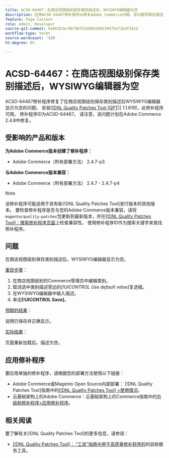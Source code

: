 ```yaml
---
title: ACSD-64467：在商店视图级别保存类别描述后，WYSIWYG编辑器为空
description: 应用ACSD-64467修补程序以修复Adobe Commerce问题，该问题导致在商店视图级别保存类别描述后，WYSIWYG编辑器显示为空。
feature: Page Content
role: Admin, Developer
source-git-commit: 4e883b3ec9b790f52dd56206539475e72bdf361d
workflow-type: tm+mt
source-wordcount: '320'
ht-degree: 0%

---
```


# ACSD-64467：在商店视图级别保存类别描述后，WYSIWYG编辑器为空

ACSD-64467修补程序修复了在商店视图级别保存类别描述后WYSIWYG编辑器显示为空的问题。 安装[[!DNL Quality Patches Tool (QPT)]](/help/tools/quality-patches-tool/quality-patches-tool-to-self-serve-quality-patches.md) 1.1.61时，此修补程序可用。 修补程序ID为ACSD-64467。 请注意，该问题计划在Adobe Commerce 2.4.8中修复。

## 受影响的产品和版本

**为Adobe Commerce版本创建了修补程序：**

* Adobe Commerce（所有部署方法） 2.4.7-p3

**与Adobe Commerce版本兼容：**

* Adobe Commerce（所有部署方法） 2.4.7 - 2.4.7-p4

>[!NOTE]
>
>该修补程序可能适用于具有新[!DNL Quality Patches Tool]发行版本的其他版本。 要检查修补程序是否与您的Adobe Commerce版本兼容，请将`magento/quality-patches`包更新到最新版本，并在[[!DNL Quality Patches Tool]：搜索修补程序页面](https://experienceleague.adobe.com/tools/commerce-quality-patches/index.html?lang=zh-Hans)上检查兼容性。 使用修补程序ID作为搜索关键字来查找修补程序。

## 问题

在商店视图级别保存类别描述后，WYSIWYG编辑器显示为空。

<u>重现步骤</u>：

1. 在商店视图级别的Commerce管理员中编辑类别。
1. 取消选中类别描述旁边的&#x200B;*[!UICONTROL Use default value]*&#x200B;复选框。
1. 在WYSIWYG编辑器中输入描述。
1. 单击&#x200B;**[!UICONTROL Save]**。

<u>预期的结果</u>：

说明已保存并正确显示。

<u>实际结果</u>：

页面重新加载后，描述为空。

## 应用修补程序

要应用单独的修补程序，请根据您的部署方法使用以下链接：

* Adobe Commerce或Magento Open Source内部部署： [!DNL Quality Patches Tool]指南中的[[!DNL Quality Patches Tool] >使用情况](/help/tools/quality-patches-tool/usage.md)。
* 云基础架构上的Adobe Commerce：云基础架构上的Commerce指南中的[升级和修补程序>应用修补程序](https://experienceleague.adobe.com/docs/commerce-cloud-service/user-guide/develop/upgrade/apply-patches.html?lang=zh-Hans)。

## 相关阅读

要了解有关[!DNL Quality Patches Tool]的更多信息，请参阅：

* [[!DNL Quality Patches Tool]： “工具”指南中用于高质量修补程序的](/help/tools/quality-patches-tool/quality-patches-tool-to-self-serve-quality-patches.md)的自助服务工具。
